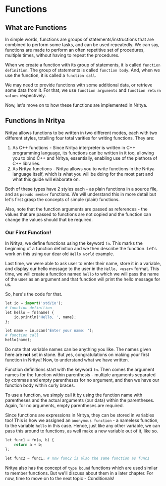 # Functions

## What are Functions

In simple words, functions are groups of statements/instructions that are combined to perform some tasks, and can be used repeatedly. We can say, functions are made to perform an often repetitive set of procedures, multiple times, without having to repeat the procedures.

When we create a function with its group of statements, it is called `function definition`. The group of statements is called
`function body`. And, when we use the function, it is called a `function call`.

We may need to provide functions with some additional data, or retrieve some data from it. For that, we use `function arguments`
and `function return values` respectively.

Now, let's move on to how these functions are implemented in Nritya.

## Functions in Nritya

Nritya allows functions to be written in two different modes, each with two different styles, totalling four total varities for writing functions.
They are:
1. As C++ functions - Since Nritya interpreter is written in C++ programming language, its functions can be written in it too, allowing you to bind C++ and Nritya, essentially, enabling use of the plethora of C++ libraries.
2. As Nritya functions - Nritya allows you to write functions in the Nritya language itself, which is what you will be doing for the most part and what this guide will elaborate on.

Both of these types have 2 styles each - as plain functions in a source file, and as `pseudo member` functions. We will understand this in more detail but let's first grasp the concepts of simple (plain) functions.

Also, note that the function arguments are passed as references - the values that are passed to functions are not copied and the function can change the values should that be required.

### Our First Function!
In Nritya, we define functions using the keyword `fn`. This marks the beginning of a function definition and we then describe the function.
Let's work on this using our dear old `Hello world` example.

Last time, we were able to ask user to enter their name, store it in a variable, and display our hello message to the user in the `Hello, <user>` format.
This time, we will create a function named `hello` to which we will pass the name of the user as an argument and that function will print
the hello message for us.

So, here's the code for that.
```py
let io = import('std/io');
# function definition
let hello = fn(name) {
	io.println('Hello, ', name);
};

let name = io.scan('Enter your name: ');
# function call
hello(name);
```
Do note that variable names can be anything you like. The names given here are **not** set in stone.
But yes, congratulations on making your first function in Nritya! Now, to understand what we have written.

Function definitions start with the keyword `fn`. Then comes the argument names for the function within parenthesis - multiple arguments separated by commas and empty parentheses for no argument, and then we have our function body within curly braces.

To use a function, we simply call it by using the function name with parentheses and the actual arguments (our data) within the parentheses.
Again, for no arguments, empty parentheses are required.

Since functions are expressions in Nritya, they can be stored in variables too! This is how we assigned an `anonymous function` - a nameless function, to the variable `hello` in this case. Hence, just like any other variable, we can pass this around to functions, as well make a new variable out of it, like so.
```py
let func1 = fn(a, b) {
	return a + b;
};

let func2 = func1; # now func2 is also the same function as func1
```

Nritya also has the concept of `type bound` functions which are used similar to member functions. But we'll discuss about them in a later chapter. For now, time to move on to the next topic - Conditionals!